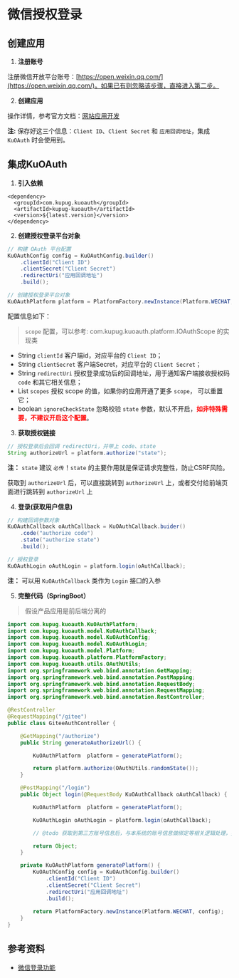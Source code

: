 # 微信授权登录

## 创建应用

1. **注册账号**

注册微信开放平台账号：[https://open.weixin.qq.com/](https://open.weixin.qq.com/)。如果已有则忽略该步骤，直接进入第二步。 

2. **创建应用**

操作详情，参考官方文档：[网站应用开发](https://open.weixin.qq.com/cgi-bin/frame?t=home/web_tmpl&lang=zh_CN)

**注:** 保存好这三个信息：`Client ID`、`Client Secret` 和 `应用回调地址`，集成 `KuOAuth` 时会使用到。


## 集成KuOAuth

1. **引入依赖**

```maven
<dependency>
  <groupId>com.kupug.kuoauth</groupId>
  <artifactId>kupug-kuoauth</artifactId>
  <version>${latest.version}</version>
</dependency>
```

2. **创建授权登录平台对象**

```java
// 构建 OAuth 平台配置
KuOAuthConfig config = KuOAuthConfig.builder()
    .clientId("Client ID")
    .clientSecret("Client Secret")
    .redirectUri("应用回调地址")
    .build();

// 创建授权登录平台对象
KuOAuthPlatform platform = PlatformFactory.newInstance(Platform.WECHAT, config);
```

配置信息如下：
> `scope` 配置，可以参考: com.kupug.kuoauth.platform.IOAuthScope 的实现类

- String `clientId` 客户端id，对应平台的 `Client ID`；
- String `clientSecret` 客户端Secret，对应平台的 `Client Secret`；
- String `redirectUri` 授权登录成功后的回调地址，用于通知客户端接收授权码 `code` 和其它相关信息；
- List `scopes` 授权 scope 的值，如果你的应用开通了更多 `scope`， 可以重置它；
- boolean `ignoreCheckState` 忽略校验 `state` 参数，默认不开启，<strong style="color:red">如非特殊需要，不建议开启这个配置</strong>。


3. **获取授权链接**

```java
// 授权登录后会回调 redirectUri，并带上 code、state
String authorizeUrl = platform.authorize("state");
```

**注：** `state` 建议 `必传`！`state` 的主要作用就是保证请求完整性，防止CSRF风险。

获取到 `authorizeUrl` 后，可以直接跳转到 `authorizeUrl` 上，或者交付给前端页面进行跳转到 `authorizeUrl` 上

4. **登录(获取用户信息)** 

```java
// 构建回调参数对象
KuOAuthCallback oAuthCallback = KuOAuthCallback.buider()
    .code("authorize code")
    .state("authorize state")
    .build();

// 授权登录
KuOAuthLogin oAuthLogin = platform.login(oAuthCallback);
```

**注：** 可以用 `KuOAuthCallback` 类作为 `Login` 接口的入参

5. **完整代码（SpringBoot）**
> 假设产品应用是前后端分离的

```java
import com.kupug.kuoauth.KuOAuthPlatform;
import com.kupug.kuoauth.model.KuOAuthCallback;
import com.kupug.kuoauth.model.KuOAuthConfig;
import com.kupug.kuoauth.model.KuOAuthLogin;
import com.kupug.kuoauth.model.Platform;
import com.kupug.kuoauth.platform.PlatformFactory;
import com.kupug.kuoauth.utils.OAuthUtils;
import org.springframework.web.bind.annotation.GetMapping;
import org.springframework.web.bind.annotation.PostMapping;
import org.springframework.web.bind.annotation.RequestBody;
import org.springframework.web.bind.annotation.RequestMapping;
import org.springframework.web.bind.annotation.RestController;

@RestController
@RequestMapping("/gitee")
public class GiteeAuthController {

    @GetMapping("/authorize")
    public String generateAuthorizeUrl() {

        KuOAuthPlatform  platform = generatePlatform();

        return platform.authorize(OAuthUtils.randomState());
    }

    @PostMapping("/login")
    public Object login(@RequestBody KuOAuthCallback oAuthCallback) {

        KuOAuthPlatform  platform = generatePlatform();

        KuOAuthLogin oAuthLogin = platform.login(oAuthCallback);

        // @todo 获取到第三方账号信息后，与本系统的账号信息做绑定等相关逻辑处理，并生成用户登录信息，返回给客户端

        return Object;
    }

    private KuOAuthPlatform generatePlatform() {
        KuOAuthConfig config = KuOAuthConfig.builder()
            .clientId("Client ID")
            .clientSecret("Client Secret")
            .redirectUri("应用回调地址")
            .build();
            
        return PlatformFactory.newInstance(Platform.WECHAT, config);
    }
}
```

## 参考资料
- [微信登录功能](https://developers.weixin.qq.com/doc/oplatform/Website_App/WeChat_Login/Wechat_Login.html)
